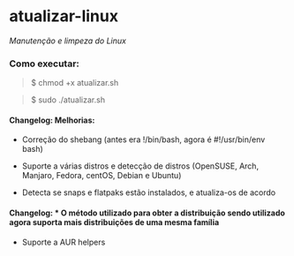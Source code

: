 # atualizar-linux
_Manutenção e limpeza do Linux_

### Como executar:

> $ chmod +x atualizar.sh

> $ sudo ./atualizar.sh


#### Changelog: Melhorias:

* Correção do shebang (antes era !/bin/bash, agora é #!/usr/bin/env bash)

* Suporte a várias distros e detecção de distros (OpenSUSE, Arch, Manjaro, Fedora, centOS, Debian e Ubuntu)

* Detecta se snaps e flatpaks estão instalados, e atualiza-os de acordo


#### Changelog: * O método utilizado para obter a distribuição sendo utilizado agora suporta mais distribuições de uma mesma família

* Suporte a AUR helpers


